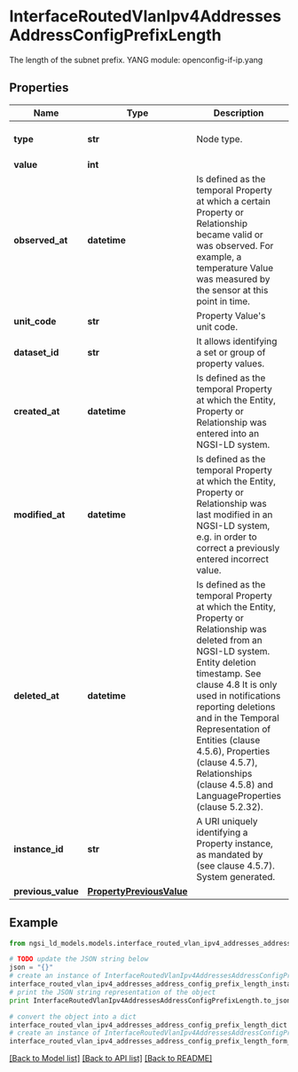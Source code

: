 # InterfaceRoutedVlanIpv4AddressesAddressConfigPrefixLength

The length of the subnet prefix.  YANG module: openconfig-if-ip.yang 

## Properties

Name | Type | Description | Notes
------------ | ------------- | ------------- | -------------
**type** | **str** | Node type.  | [optional] [default to 'Property']
**value** | **int** |  | 
**observed_at** | **datetime** | Is defined as the temporal Property at which a certain Property or Relationship became valid or was observed. For example, a temperature Value was measured by the sensor at this point in time.  | [optional] 
**unit_code** | **str** | Property Value&#39;s unit code.  | [optional] 
**dataset_id** | **str** | It allows identifying a set or group of property values.  | [optional] 
**created_at** | **datetime** | Is defined as the temporal Property at which the Entity, Property or Relationship was entered into an NGSI-LD system.  | [optional] [readonly] 
**modified_at** | **datetime** | Is defined as the temporal Property at which the Entity, Property or Relationship was last modified in an NGSI-LD system, e.g. in order to correct a previously entered incorrect value.  | [optional] [readonly] 
**deleted_at** | **datetime** | Is defined as the temporal Property at which the Entity, Property or Relationship was deleted from an NGSI-LD system.  Entity deletion timestamp. See clause 4.8 It is only used in notifications reporting deletions and in the Temporal Representation of Entities (clause 4.5.6), Properties (clause 4.5.7), Relationships (clause 4.5.8) and LanguageProperties (clause 5.2.32).  | [optional] [readonly] 
**instance_id** | **str** | A URI uniquely identifying a Property instance, as mandated by (see clause 4.5.7). System generated.  | [optional] [readonly] 
**previous_value** | [**PropertyPreviousValue**](PropertyPreviousValue.md) |  | [optional] 

## Example

```python
from ngsi_ld_models.models.interface_routed_vlan_ipv4_addresses_address_config_prefix_length import InterfaceRoutedVlanIpv4AddressesAddressConfigPrefixLength

# TODO update the JSON string below
json = "{}"
# create an instance of InterfaceRoutedVlanIpv4AddressesAddressConfigPrefixLength from a JSON string
interface_routed_vlan_ipv4_addresses_address_config_prefix_length_instance = InterfaceRoutedVlanIpv4AddressesAddressConfigPrefixLength.from_json(json)
# print the JSON string representation of the object
print InterfaceRoutedVlanIpv4AddressesAddressConfigPrefixLength.to_json()

# convert the object into a dict
interface_routed_vlan_ipv4_addresses_address_config_prefix_length_dict = interface_routed_vlan_ipv4_addresses_address_config_prefix_length_instance.to_dict()
# create an instance of InterfaceRoutedVlanIpv4AddressesAddressConfigPrefixLength from a dict
interface_routed_vlan_ipv4_addresses_address_config_prefix_length_form_dict = interface_routed_vlan_ipv4_addresses_address_config_prefix_length.from_dict(interface_routed_vlan_ipv4_addresses_address_config_prefix_length_dict)
```
[[Back to Model list]](../README.md#documentation-for-models) [[Back to API list]](../README.md#documentation-for-api-endpoints) [[Back to README]](../README.md)


